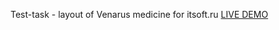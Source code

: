 Test-task - layout of Venarus medicine for itsoft.ru
<a href='https://tacticsugar.github.io/itsoft_test/'>LIVE DEMO<a/>
